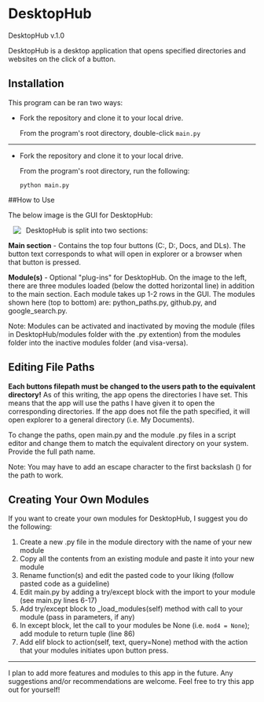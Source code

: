 # DesktopHub

DesktopHub v.1.0

DesktopHub is a desktop application that opens specified directories and websites on the click of a button.

## Installation ##

This program can be ran two ways:

+ Fork the repository and clone it to your local drive.

  From the program's root directory, double-click `main.py`

---

+ Fork the repository and clone it to your local drive.

  From the program's root directory, run the following:

  `python main.py`

##How to Use

The below image is the GUI for DesktopHub:

<img src="http://s33.postimg.org/xa94b0ojz/desktophub_gui_with_mods.png" align="left" hspace="10">

DesktopHub is split into two sections:

**Main section** - Contains the top four buttons (C:, D:, Docs, and DLs). 
                   The button text corresponds to what will open in explorer 
                   or a browser when that button is pressed.

**Module(s)** - Optional "plug-ins" for DesktopHub. On the image to the left,
                there are three modules loaded (below the dotted horizontal line)
                in addition to the main section. Each module takes up 1-2 rows in the GUI.
                The modules shown here (top to bottom) are: python_paths.py, github.py,
                and google_search.py.
            
Note: Modules can be activated and inactivated by moving the module (files in 
      DesktopHub/modules folder with the .py extention) from the modules folder into 
      the inactive modules folder (and visa-versa).
      
## Editing File Paths ##

**Each buttons filepath must be changed to the users path to the equivalent directory!**
As of this writing, the app opens the directories I have set. This means that the app
will use the paths I have given it to open the corresponding directories. If the app
does not file the path specified, it will open explorer to a general directory 
(i.e. My Documents).

To change the paths, open main.py and the module .py files in a script editor and change them
to match the equivalent directory on your system. Provide the full path name.

Note: You may have to add an escape character to the first backslash (\) for the path to work.

## Creating Your Own Modules ##

If you want to create your own modules for DesktopHub, I suggest you do the following:

1. Create a new .py file in the module directory with the name of your new module
2. Copy all the contents from an existing module and paste it into your new module
3. Rename function(s) and edit the pasted code to your liking (follow pasted code as a guideline)
4. Edit main.py by adding a try/except block with the import to your module (see main.py lines 6-17)
5. Add try/except block to _load_modules(self) method with call to your module (pass in parameters, if any)
6. In except block, let the call to your modules be None (i.e. `mod4 = None`); add module to return tuple (line 86)
7. Add elif block to action(self, text, query=None) method with the action that your modules initiates upon button press.

---

I plan to add more features and modules to this app in the future. Any suggestions and/or recommendations are welcome.
Feel free to try this app out for yourself!


